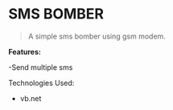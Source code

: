 # SMS BOMBER

> A simple sms bomber using gsm modem.

**Features:**

-Send multiple sms

Technologies Used:
- vb.net

